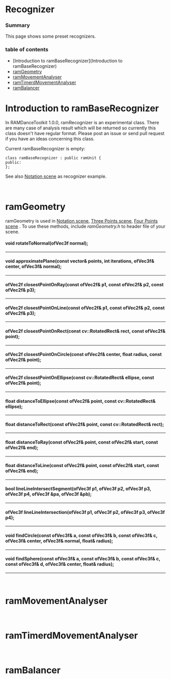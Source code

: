 # Recognizer


### Summary

This page shows some preset recognizers.

### table of contents

- [Introduction to ramBaseRecognizer](Introduction to ramBaseRecognizer)
- [ramGeometry](ramGeometry)
- [ramMovementAnalyser](ramMovementAnalyser)
- [ramTimerdMovementAnalyser](ramTimerdMovementAnalyser)
- [ramBalancer](ramBalancer)


# Introduction to ramBaseRecognizer

In RAMDanceToolkit 1.0.0, ramRecognizer is an experimental class.
There are many case of analysis result which will be returned so currently this class doesn't have regular format. Please post an issue or send pull request if you have an ideas concerning this class. 

Current ramBaseRecognizer is empty:

	class ramBaseRecognizer : public ramUnit {
	public:
	};

See also [Notation scene]() as recognizer example.

<br>

# ramGeometry

ramGeometry is used in [Notation scene](), [Three Points scene](), [Four Points scene]() .
To use these methods, include _ramGeometry.h_ to header file of your scene. 

#### void rotateToNormal(ofVec3f normal);

---

#### void approximatePlane(const vector<ofVec3f>& points, int iterations, ofVec3f& center, ofVec3f& normal);

---

#### ofVec2f closestPointOnRay(const ofVec2f& p1, const ofVec2f& p2, const ofVec2f& p3);

---

#### ofVec2f closestPointOnLine(const ofVec2f& p1, const ofVec2f& p2, const ofVec2f& p3);

---

#### ofVec2f closestPointOnRect(const cv::RotatedRect& rect, const ofVec2f& point);

---

#### ofVec2f closestPointOnCircle(const ofVec2f& center, float radius, const ofVec2f& point);

---

#### ofVec2f closestPointOnEllipse(const cv::RotatedRect& ellipse, const ofVec2f& point);

---

#### float distanceToEllipse(const ofVec2f& point, const cv::RotatedRect& ellipse);

---

#### float distanceToRect(const ofVec2f& point, const cv::RotatedRect& rect);

---

#### float distanceToRay(const ofVec2f& point, const ofVec2f& start, const ofVec2f& end);

---

#### float distanceToLine(const ofVec2f& point, const ofVec2f& start, const ofVec2f& end);

---

#### bool lineLineIntersectSegment(ofVec3f p1, ofVec3f p2, ofVec3f p3, ofVec3f p4, ofVec3f &pa, ofVec3f &pb);

---

#### ofVec3f lineLineIntersection(ofVec3f p1, ofVec3f p2, ofVec3f p3, ofVec3f p4);

---

#### void findCircle(const ofVec3f& a, const ofVec3f& b, const ofVec3f& c, ofVec3f& center, ofVec3f& normal, float& radius);

---

#### void findSphere(const ofVec3f& a, const ofVec3f& b, const ofVec3f& c, const ofVec3f& d, ofVec3f& center, float& radius);

---

<br>

	
# ramMovementAnalyser


<br>


# ramTimerdMovementAnalyser


<br>


# ramBalancer